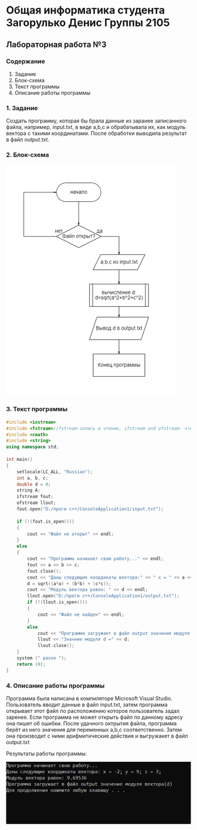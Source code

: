 # Общая информатика студента Загорулько Денис Группы 2105

## Лабораторная работа №3

### Содержание

1. Задание
2. Блок-схема
3. Текст программы
4. Описание работы программы

### 1. Задание

Создать программу, которая бы брала данные из заранее записанного файла, например, input.txt, в виде a,b,c и обрабатывала их, как модуль вектора с такими координатами. После обработки выводила результат в файл output.txt.

### 2. Блок-схема

![лаба 1 схема](https://github.com/d56pixel/informa/blob/main/%D0%BB%D0%B0%D0%B1%D0%B031.PNG)

### 3. Текст программы

```c++
#include <iostream>
#include <fstream>//fstream-запись и чтение, ifstream and ofstream- чтение и запись
#include <cmath>
#include <string>
using namespace std;

int main()
{
	setlocale(LC_ALL, "Russian");
	int a, b, c;
	double d = 0;
	string A;
	ifstream fout;
	ofstream llout;
	fout.open("D:/проги с++/ConsoleApplication1/input.txt");

	if (!(fout.is_open()))
	{	
		cout << "Файл не открыт" << endl;
	}
	else
	{
		cout << "Программа начинает свою работу..." << endl;
		fout >> a >> b >> c;
		fout.close();
		cout << "Даны следующие координаты вектора:" << " x = " << a << "; y = " << b << "; z = " << c << ";" << endl;	
		d = sqrt((a*a) + (b*b) + (c*c));
		cout << "Модуль вектора равен: " << d << endl;
		llout.open("D:/проги с++/ConsoleApplication1/output.txt");
		if (!(llout.is_open()))
		{
			cout << "Файл не найден" << endl;
		}
		else
			cout << "Программа загружает в файл output значение модуля вектора(d)" << endl;
			llout << "Значние модуля d =" << d;
			llout.close();
	}
	system (" pause ");
	return (0);
}
```

### 4. Описание работы программы

Программа была написана  в компиляторе Microsoft Visual Studio. Пользователь вводит данные в файл input.txt, затем программа открывает этот файл по расположению которое пользователь задал заренее. Если программа не может открыть файл по данному адресу она пишет об ошибки. После удачного октрытия файла, программа берёт из него значения для переменных a,b,c соответственно. Затем она производит с ними арифмитические действия и выгружакет в файл output.txt

Результаты работы программы:

![резы2](https://github.com/d56pixel/informa/blob/main/%D1%80%D0%B5%D0%B7%D1%8C%D1%82%D0%B0%D1%82%203%D0%B5%20%D0%BB%D0%B0%D0%B1%D1%8B.PNG)  


